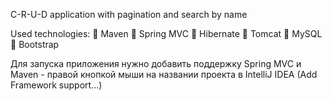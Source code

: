 C-R-U-D application with pagination and search by name

Used technologies:
 Maven 
 Spring MVC
 Hibernate 
 Tomcat 
 MySQL 
 Bootstrap

Для запуска приложения нужно добавить поддержку Spring MVC и Maven - правой кнопкой мыши на названии проекта в IntelliJ IDEA (Add Framework support...)
